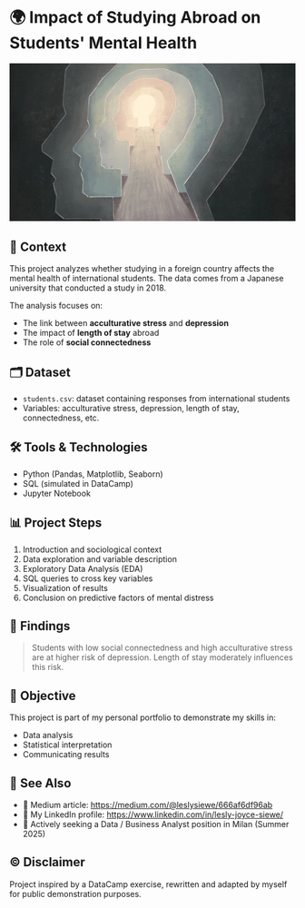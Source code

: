# 🌍 Impact of Studying Abroad on Students' Mental Health
![Mental Health Illustration](mentalhealth.jpg)

## 🧠 Context

This project analyzes whether studying in a foreign country affects the mental health of international students. The data comes from a Japanese university that conducted a study in 2018.

The analysis focuses on:

* The link between **acculturative stress** and **depression**
* The impact of **length of stay** abroad
* The role of **social connectedness**

## 🗂️ Dataset

* `students.csv`: dataset containing responses from international students
* Variables: acculturative stress, depression, length of stay, connectedness, etc.

## 🛠️ Tools & Technologies

* Python (Pandas, Matplotlib, Seaborn)
* SQL (simulated in DataCamp)
* Jupyter Notebook

## 📊 Project Steps

1. Introduction and sociological context
2. Data exploration and variable description
3. Exploratory Data Analysis (EDA)
4. SQL queries to cross key variables
5. Visualization of results
6. Conclusion on predictive factors of mental distress

## 📎 Findings

> Students with low social connectedness and high acculturative stress are at higher risk of depression. Length of stay moderately influences this risk.

## 📌 Objective

This project is part of my personal portfolio to demonstrate my skills in:

* Data analysis
* Statistical interpretation
* Communicating results

## 🔗 See Also

* 📘 Medium article: https://medium.com/@leslysiewe/666af6df96ab
* 💼 My LinkedIn profile: https://www.linkedin.com/in/lesly-joyce-siewe/
* 🧠 Actively seeking a Data / Business Analyst position in Milan (Summer 2025)

## ©️ Disclaimer

Project inspired by a DataCamp exercise, rewritten and adapted by myself for public demonstration purposes.

